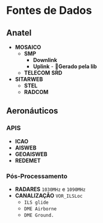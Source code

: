 # Fontes de Dados

## **Anatel**

- **MOSAICO**
  - **SMP**
    - **Downlink**
    - **Uplink** - **🧠Gerado pela lib**
  - **TELECOM**
    **SRD**
- **SITARWEB**
  - **STEL**
  - **RADCOM**

## **Aeronáuticos**

### **APIS**
- **ICAO**
- **AISWEB**
- **GEOAISWEB**
- **REDEMET**
### **Pós-Processamento**
- **RADARES**
`1030MHz` e `1090MHz`
- **CANALIZAÇÃO**
  `VOR_ILSLoc`
  - `ILS glide`
  - `DME Airborne`
  - `DME Ground.`


